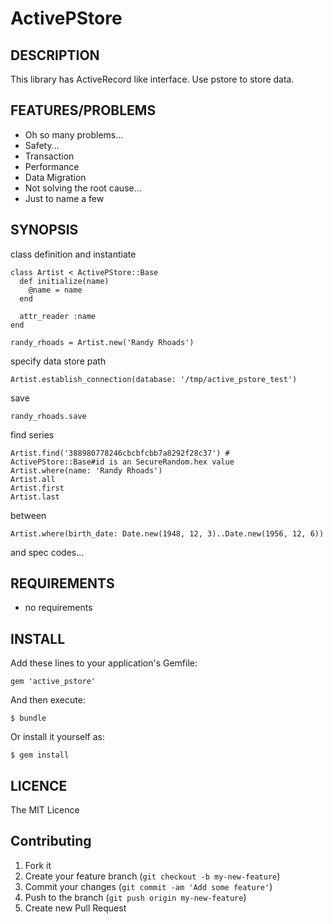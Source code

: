 # ActivePStore

## DESCRIPTION

This library has ActiveRecord like interface. Use pstore to store data.

## FEATURES/PROBLEMS

* Oh so many problems…
* Safety...
* Transaction
* Performance
* Data Migration
* Not solving the root cause...
* Just to name a few

## SYNOPSIS

class definition and instantiate

```
class Artist < ActivePStore::Base
  def initialize(name)
    @name = name
  end

  attr_reader :name
end

randy_rhoads = Artist.new('Randy Rhoads')
```

specify data store path

```
Artist.establish_connection(database: '/tmp/active_pstore_test')
```

save

```
randy_rhoads.save
```

find series

```
Artist.find('388980778246cbcbfcbb7a8292f28c37') # ActivePStore::Base#id is an SecureRandom.hex value
Artist.where(name: 'Randy Rhoads')
Artist.all
Artist.first
Artist.last
```

between

```
Artist.where(birth_date: Date.new(1948, 12, 3)..Date.new(1956, 12, 6))
```

and spec codes...

## REQUIREMENTS

* no requirements

## INSTALL

Add these lines to your application's Gemfile:

```
gem 'active_pstore'
```

And then execute:

```
$ bundle
```

Or install it yourself as:

```
$ gem install
```

## LICENCE

The MIT Licence

## Contributing

1. Fork it
2. Create your feature branch (`git checkout -b my-new-feature`)
3. Commit your changes (`git commit -am 'Add some feature'`)
4. Push to the branch (`git push origin my-new-feature`)
5. Create new Pull Request
